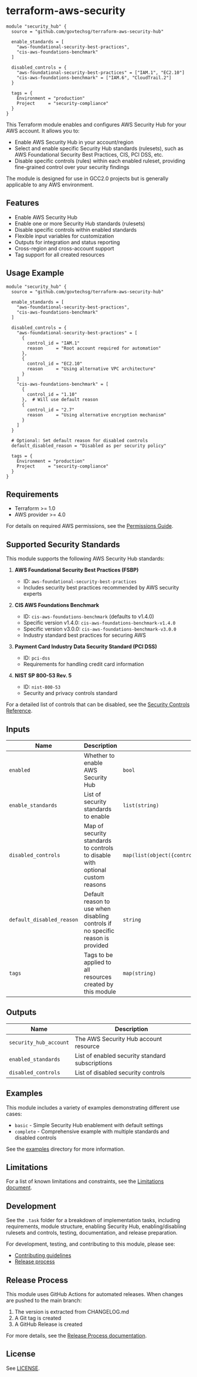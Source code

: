 # terraform-aws-security

```hcl
module "security_hub" {
  source = "github.com/govtechsg/terraform-aws-security-hub"

  enable_standards = [
    "aws-foundational-security-best-practices",
    "cis-aws-foundations-benchmark"
  ]

  disabled_controls = {
    "aws-foundational-security-best-practices" = ["IAM.1", "EC2.10"]
    "cis-aws-foundations-benchmark" = ["IAM.6", "CloudTrail.2"]
  }

  tags = {
    Environment = "production"
    Project     = "security-compliance"
  }
}
```

This Terraform module enables and configures AWS Security Hub for your AWS account. It allows you to:

- Enable AWS Security Hub in your account/region
- Select and enable specific Security Hub standards (rulesets), such as AWS Foundational Security Best Practices, CIS, PCI DSS, etc.
- Disable specific controls (rules) within each enabled ruleset, providing fine-grained control over your security findings

The module is designed for use in GCC2.0 projects but is generally applicable to any AWS environment.

## Features

- Enable AWS Security Hub
- Enable one or more Security Hub standards (rulesets)
- Disable specific controls within enabled standards
- Flexible input variables for customization
- Outputs for integration and status reporting
- Cross-region and cross-account support
- Tag support for all created resources

## Usage Example

```hcl
module "security_hub" {
  source = "github.com/govtechsg/terraform-aws-security-hub"

  enable_standards = [
    "aws-foundational-security-best-practices",
    "cis-aws-foundations-benchmark"
  ]

  disabled_controls = {
    "aws-foundational-security-best-practices" = [
      {
        control_id = "IAM.1"
        reason     = "Root account required for automation"
      },
      {
        control_id = "EC2.10"
        reason     = "Using alternative VPC architecture"
      }
    ]
    "cis-aws-foundations-benchmark" = [
      {
        control_id = "1.10"
      },  # Will use default reason
      {
        control_id = "2.7"
        reason     = "Using alternative encryption mechanism"
      }
    ]
  }

  # Optional: Set default reason for disabled controls
  default_disabled_reason = "Disabled as per security policy"

  tags = {
    Environment = "production"
    Project     = "security-compliance"
  }
}
```

## Requirements

- Terraform >= 1.0
- AWS provider >= 4.0

For details on required AWS permissions, see the [Permissions Guide](./docs/permissions.md).

## Supported Security Standards

This module supports the following AWS Security Hub standards:

1. **AWS Foundational Security Best Practices (FSBP)**
   - ID: `aws-foundational-security-best-practices`
   - Includes security best practices recommended by AWS security experts

2. **CIS AWS Foundations Benchmark**
   - ID: `cis-aws-foundations-benchmark` (defaults to v1.4.0)
   - Specific version v1.4.0: `cis-aws-foundations-benchmark-v1.4.0`
   - Specific version v3.0.0: `cis-aws-foundations-benchmark-v3.0.0`
   - Industry standard best practices for securing AWS

3. **Payment Card Industry Data Security Standard (PCI DSS)**
   - ID: `pci-dss`
   - Requirements for handling credit card information

4. **NIST SP 800-53 Rev. 5**
   - ID: `nist-800-53`
   - Security and privacy controls standard

For a detailed list of controls that can be disabled, see the [Security Controls Reference](./docs/security-controls-reference.md).

## Inputs

| Name | Description | Type | Default | Required |
|------|-------------|------|---------|----------|
| `enabled` | Whether to enable AWS Security Hub | `bool` | `true` | no |
| `enable_standards` | List of security standards to enable | `list(string)` | `[]` | no |
| `disabled_controls` | Map of security standards to controls to disable with optional custom reasons | `map(list(object({control_id=string,reason=optional(string)})))` | `{}` | no |
| `default_disabled_reason` | Default reason to use when disabling controls if no specific reason is provided | `string` | `"Disabled through Terraform"` | no |
| `tags` | Tags to be applied to all resources created by this module | `map(string)` | `{}` | no |

## Outputs

| Name | Description |
|------|-------------|
| `security_hub_account` | The AWS Security Hub account resource |
| `enabled_standards` | List of enabled security standard subscriptions |
| `disabled_controls` | List of disabled security controls |

## Examples

This module includes a variety of examples demonstrating different use cases:

- `basic` - Simple Security Hub enablement with default settings
- `complete` - Comprehensive example with multiple standards and disabled controls

See the [examples](./examples) directory for more information.

## Limitations

For a list of known limitations and constraints, see the [Limitations document](./docs/limitations.md).

## Development

See the `.task` folder for a breakdown of implementation tasks, including requirements, module structure, enabling Security Hub, enabling/disabling rulesets and controls, testing, documentation, and release preparation.

For development, testing, and contributing to this module, please see:
- [Contributing guidelines](./CONTRIBUTING.md)
- [Release process](./docs/release-process.md)

## Release Process

This module uses GitHub Actions for automated releases. When changes are pushed to the main branch:
1. The version is extracted from CHANGELOG.md
2. A Git tag is created
3. A GitHub Release is created

For more details, see the [Release Process documentation](./docs/release-process.md).

## License

See [LICENSE](LICENSE).
